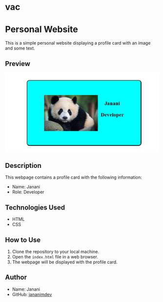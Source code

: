 # vac
# Personal Website

This is a simple personal website displaying a profile card with an image and some text.

## Preview

![output](screenshot.png)

## Description

This webpage contains a profile card with the following information:
- Name: Janani
- Role: Developer

## Technologies Used

- HTML
- CSS

## How to Use

1. Clone the repository to your local machine.
2. Open the `index.html` file in a web browser.
3. The webpage will be displayed with the profile card.

## Author

- Name: Janani
- GitHub: [jananimdev](https://github.com/Jananimdev/Jananimdev)


